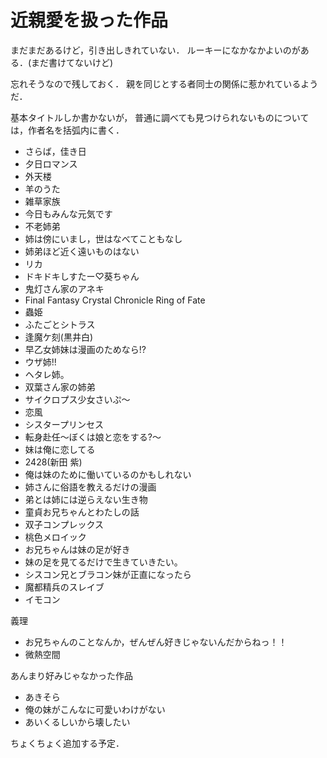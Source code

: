 近親愛を扱った作品
===================

まだまだあるけど，引き出しきれていない．
ルーキーになかなかよいのがある．(まだ書けてないけど)

忘れそうなので残しておく．
親を同じとする者同士の関係に惹かれているようだ．

基本タイトルしか書かないが，
普通に調べても見つけられないものについては，作者名を括弧内に書く．

- さらば，佳き日
- 夕日ロマンス
- 外天楼
- 羊のうた
- 雑草家族
- 今日もみんな元気です
- 不老姉弟
- 姉は傍にいまし，世はなべてこともなし
- 姉弟ほど近く遠いものはない
- リカ
- ドキドキしすたー♡葵ちゃん
- 鬼灯さん家のアネキ
- Final Fantasy Crystal Chronicle Ring of Fate
- 蟲姫
- ふたごとシトラス
- 逢魔ケ刻(黒井白)
- 早乙女姉妹は漫画のためなら!?
- ウザ姉!!
- ヘタレ姉。
- 双葉さん家の姉弟
- サイクロプス少女さいぷ〜
- 恋風
- シスタープリンセス
- 転身赴任〜ぼくは娘と恋をする?〜
- 妹は俺に恋してる
- 2428(新田 紫)
- 俺は妹のために働いているのかもしれない
- 姉さんに俗語を教えるだけの漫画
- 弟とは姉には逆らえない生き物
- 童貞お兄ちゃんとわたしの話
- 双子コンプレックス
- 桃色メロイック
- お兄ちゃんは妹の足が好き
- 妹の足を見てるだけで生きていきたい。
- シスコン兄とブラコン妹が正直になったら
- 魔都精兵のスレイブ
- イモコン

義理

- お兄ちゃんのことなんか，ぜんぜん好きじゃないんだからねっ！！
- 微熱空間

あんまり好みじゃなかった作品

- あきそら
- 俺の妹がこんなに可愛いわけがない
- あいくるしいから壊したい


ちょくちょく追加する予定．
